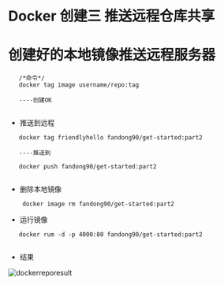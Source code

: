 # Docker 创建三  推送远程仓库共享

# 创建好的本地镜像推送远程服务器

```
   /*命令*/
   docker tag image username/repo:tag
   
   ----创建OK
   
```
* 推送到远程

```   
   docker tag friendlyhello fandong90/get-started:part2

```

```
   ----推送到
   
   docker push fandong90/get-started:part2
   
```

* 删除本地镜像

```
	docker image rm fandong90/get-started:part2

```

* 运行镜像

```
   docker rum -d -p 4000:80 fandong90/get-started:part2
   
```
* 结果

![dockerreporesult](http://fandong90.github.io/dist/static/img/dockerreporesult.png)